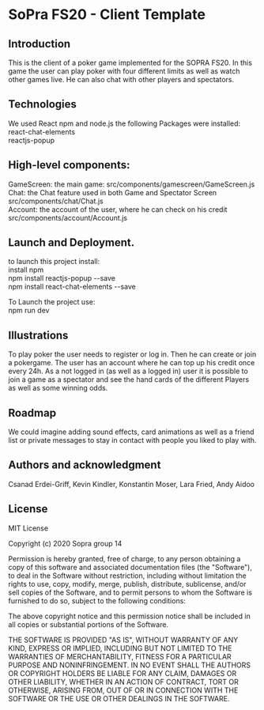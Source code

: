 # SoPra FS20 - Client Template

## Introduction

This is the client of a poker game implemented for the SOPRA FS20.
In this game the user can play poker with four different limits as well as watch other games live. He can also chat with other players and spectators. 

## Technologies

We used React npm and node.js
the following Packages were installed: <br/>
react-chat-elements <br/>
reactjs-popup

## High-level components: 

GameScreen: the main game: src/components/gamescreen/GameScreen.js  <br/>
Chat: the Chat feature used in both Game and Spectator Screen  src/components/chat/Chat.js  <br/>
Account: the account of the user, where he can check on his credit src/components/account/Account.js


## Launch and Deployment.
to launch this project install: <br/>
install npm <br/>
npm install reactjs-popup --save<br/>
npm install react-chat-elements --save<br/>

To Launch the project use: <br/>
npm run dev <br/>

## Illustrations
To play poker the user needs to register or log in. Then he can create or join a pokergame. The user has an account where he can top up his credit once every 24h. As a not logged in (as well as a logged in) user it is possible to join a game as a spectator and see the hand cards of the different Players as well as some winning odds. 


## Roadmap
We could imagine adding sound effects, card animations as well as a
friend list or private messages to stay in contact with people you liked to play with. 

## Authors and acknowledgment
Csanad Erdei-Griff, Kevin Kindler, Konstantin Moser, Lara Fried, Andy Aidoo

## License
MIT License

Copyright (c) 2020 Sopra group 14

Permission is hereby granted, free of charge, to any person obtaining a copy
of this software and associated documentation files (the "Software"), to deal
in the Software without restriction, including without limitation the rights
to use, copy, modify, merge, publish, distribute, sublicense, and/or sell
copies of the Software, and to permit persons to whom the Software is
furnished to do so, subject to the following conditions:

The above copyright notice and this permission notice shall be included in all
copies or substantial portions of the Software.

THE SOFTWARE IS PROVIDED "AS IS", WITHOUT WARRANTY OF ANY KIND, EXPRESS OR
IMPLIED, INCLUDING BUT NOT LIMITED TO THE WARRANTIES OF MERCHANTABILITY,
FITNESS FOR A PARTICULAR PURPOSE AND NONINFRINGEMENT. IN NO EVENT SHALL THE
AUTHORS OR COPYRIGHT HOLDERS BE LIABLE FOR ANY CLAIM, DAMAGES OR OTHER
LIABILITY, WHETHER IN AN ACTION OF CONTRACT, TORT OR OTHERWISE, ARISING FROM,
OUT OF OR IN CONNECTION WITH THE SOFTWARE OR THE USE OR OTHER DEALINGS IN THE
SOFTWARE.


